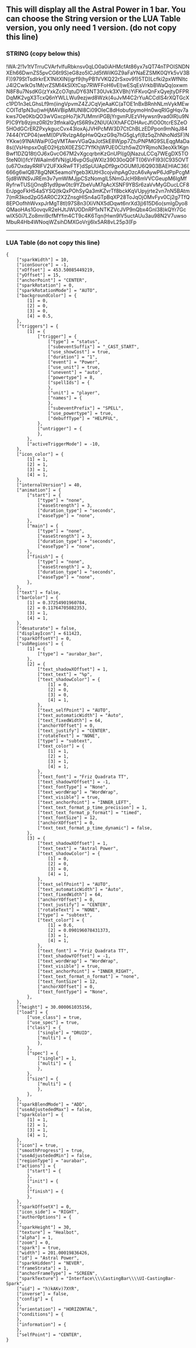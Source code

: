 ## This will display all the Astral Power in 1 bar. You can choose the String version or the LUA Table version, you only need 1 version. (do not copy this line)
### STRING (copy below this)

!WA:2!1v1tVTrruCVArfvlfuRbknsv0qLO0a0iAHMcfAt86yx7sQT74nTPOISNDNXEh66DwnZS5pvCG6t9S)eG8zo5lCJd5tWilKGZ9aFaYNaEZSMK0QYk5vV3BF))979StTsdlrkrEX1NitXIN(igrf9(hyPB1VVKQ22rSxov91)5TD)Lcfki2pxWfNItcJ4I2CwIkOs1M(vrZSMI4kSIXtCsp7RWFFoH6vEl)wESqEsVrkbBWaQq(oxwmN8F8u7NsdKG(zYxkZcO7qtuDY63NT30Uvk3XVBh)YiFKvoQnFxQyejtyDFPRDqMK2vgX3TcxQ6nYWLLWu9ezjwd8Wzk(4uJvM4C2rYuACCdIS4rXQTGcXc1PD1n3eLGhsLf9m(iingVpvmZ4ZJCqVjeAaKC(aTOE1nBxBRnhNLmVykMEwCOITd1pN3u()wHjMAVBipMlUNl8Ci09OIeC8dHobufpymoHn0wqRIGgHqv7akws7Oe0KbQO3wVGxcpHo7)k7UMmriPGBjYrgvnPJEzVHywsn9vad0lR)u9NP)C9Yb9zjmz0Rl2tr3tfnkalQytS6R9x2N)U(A)XhAFCDHAvcJfiO0OtcrESZeO5HOdGCrERZPxykgucCvx43loxAjJVHPcMW3D7CtChBLzEDPpon9mNqJ847444(YCP04(weM(0PVRvIzgA6pHw0QxzG9q7hG5gLyf(8z5qZhNhoNdSF)NYKkw)91NAIWaiP(GqVMTAwvVGaQaJotSkE8Wjpp7ZtuPNPMG9SLEqgMaDa8s((VsHnpsxOqEO2HjzbX0EZSC7YfKhjWPJE0CIzh5wZOYRjmoN3eoXk1KgnBwf1DZQ18t)OJ6xGvcO67M2vXgcqrbnKzGnUPl(g0jNazuLCCq7WEgDX5TO5teN0l()fcY(WAalm6fVN(gU6vpOSujWXlz39030oQ0FT(06VrFl93(C935OVT(u67OxdayRRlFV2UFXkRwFTF)dSpUUApDf9gxOGUM(U6Q903BAEHIAC36(666g6wlQB78gQNK5eamoIYgeb3KUtH3cojvihpAgOzcA6vAywP6JdPpPcgM5jd8WINSvJREm3v7ymWlMJjpCSzNomglL5NmGJcH98mVVCGeupM6IgMfRyfrwTUS(jOnqB1yd9pw0tc9YZbeVuM7qAcXSNF9YBSr6zaVvMyGDucLCF8ErJpgoFkH54aSYSQ(tkQxPOhSyQa3mKZvrTf8bckKqVUpyjrte2vn7nN5BAtm7(mR3kod2pG5AR0C2X2ZnsgHISn4aGTpBqXP28ToJqOjOMvFyv0Cj2g7TfQ8EPOofhhWvxpJrMgT8tl)97S8n3(XiVNX5dDqwt6nrXd3j)615D6o(smIgDyo8QMaoHAs1GovqvR2eHJtJWUODnRP1xNTKZVcJVP9nQbx4Gnl38)kQYr7GcwIX50i7LZo8mri9cfMYfm4CT9c4K6Tqn(Hwn9lV5uctAUu3au98N2V7uwsoMbuR4Hb4WNoqWZsihDMXGoVrjj6lx5AR8vL25p3(Fp

---
### LUA Table (do not copy this line)

```
{
    ["sparkWidth"] = 10,
    ["iconSource"] = -1,
    ["xOffset"] = 453.50085449219,
    ["yOffset"] = 15,
    ["anchorPoint"] = "CENTER",
    ["sparkRotation"] = 0,
    ["sparkRotationMode"] = "AUTO",
    ["backgroundColor"] = {
        [1] = 0,
        [2] = 0,
        [3] = 0,
        [4] = 0.5,
    },
    ["triggers"] = {
        [1] = {
            ["trigger"] = {
                ["type"] = "status",
                ["subeventSuffix"] = "_CAST_START",
                ["use_showCost"] = true,
                ["duration"] = "1",
                ["event"] = "Power",
                ["use_unit"] = true,
                ["unevent"] = "auto",
                ["powertype"] = 8,
                ["spellIds"] = {
                },
                ["unit"] = "player",
                ["names"] = {
                },
                ["subeventPrefix"] = "SPELL",
                ["use_powertype"] = true,
                ["debuffType"] = "HELPFUL",
            },
            ["untrigger"] = {
            },
        },
        ["activeTriggerMode"] = -10,
    },
    ["icon_color"] = {
        [1] = 1,
        [2] = 1,
        [3] = 1,
        [4] = 1,
    },
    ["internalVersion"] = 40,
    ["animation"] = {
        ["start"] = {
            ["type"] = "none",
            ["easeStrength"] = 3,
            ["duration_type"] = "seconds",
            ["easeType"] = "none",
        },
        ["main"] = {
            ["type"] = "none",
            ["easeStrength"] = 3,
            ["duration_type"] = "seconds",
            ["easeType"] = "none",
        },
        ["finish"] = {
            ["type"] = "none",
            ["easeStrength"] = 3,
            ["duration_type"] = "seconds",
            ["easeType"] = "none",
        },
    },
    ["text"] = false,
    ["barColor"] = {
        [1] = 0.37254901960784,
        [2] = 0.11764705882353,
        [3] = 1,
        [4] = 1,
    },
    ["desaturate"] = false,
    ["displayIcon"] = 611423,
    ["sparkOffsetY"] = 0,
    ["subRegions"] = {
        [1] = {
            ["type"] = "aurabar_bar",
        },
        [2] = {
            ["text_shadowXOffset"] = 1,
            ["text_text"] = "%p",
            ["text_shadowColor"] = {
                [1] = 0,
                [2] = 0,
                [3] = 0,
                [4] = 1,
            },
            ["text_selfPoint"] = "AUTO",
            ["text_automaticWidth"] = "Auto",
            ["text_fixedWidth"] = 64,
            ["anchorYOffset"] = 0,
            ["text_justify"] = "CENTER",
            ["rotateText"] = "NONE",
            ["type"] = "subtext",
            ["text_color"] = {
                [1] = 1,
                [2] = 1,
                [3] = 1,
                [4] = 1,
            },
            ["text_font"] = "Friz Quadrata TT",
            ["text_shadowYOffset"] = -1,
            ["text_fontType"] = "None",
            ["text_wordWrap"] = "WordWrap",
            ["text_visible"] = true,
            ["text_anchorPoint"] = "INNER_LEFT",
            ["text_text_format_p_time_precision"] = 1,
            ["text_text_format_p_format"] = "timed",
            ["text_fontSize"] = 12,
            ["anchorXOffset"] = 0,
            ["text_text_format_p_time_dynamic"] = false,
        },
        [3] = {
            ["text_shadowXOffset"] = 1,
            ["text_text"] = "Astral Power",
            ["text_shadowColor"] = {
                [1] = 0,
                [2] = 0,
                [3] = 0,
                [4] = 1,
            },
            ["text_selfPoint"] = "AUTO",
            ["text_automaticWidth"] = "Auto",
            ["text_fixedWidth"] = 64,
            ["anchorYOffset"] = 0,
            ["text_justify"] = "CENTER",
            ["rotateText"] = "NONE",
            ["type"] = "subtext",
            ["text_color"] = {
                [1] = 0.6,
                [2] = 0.090196078431373,
                [3] = 1,
                [4] = 1,
            },
            ["text_font"] = "Friz Quadrata TT",
            ["text_shadowYOffset"] = -1,
            ["text_wordWrap"] = "WordWrap",
            ["text_visible"] = true,
            ["text_anchorPoint"] = "INNER_RIGHT",
            ["text_text_format_n_format"] = "none",
            ["text_fontSize"] = 12,
            ["anchorXOffset"] = 0,
            ["text_fontType"] = "None",
        },
    },
    ["height"] = 30.000061035156,
    ["load"] = {
        ["use_class"] = true,
        ["use_spec"] = true,
        ["class"] = {
            ["single"] = "DRUID",
            ["multi"] = {
            },
        },
        ["spec"] = {
            ["single"] = 1,
            ["multi"] = {
            },
        },
        ["size"] = {
            ["multi"] = {
            },
        },
    },
    ["sparkBlendMode"] = "ADD",
    ["useAdjustededMax"] = false,
    ["sparkColor"] = {
        [1] = 1,
        [2] = 1,
        [3] = 1,
        [4] = 1,
    },
    ["icon"] = true,
    ["smoothProgress"] = true,
    ["useAdjustededMin"] = false,
    ["regionType"] = "aurabar",
    ["actions"] = {
        ["start"] = {
        },
        ["init"] = {
        },
        ["finish"] = {
        },
    },
    ["sparkOffsetX"] = 0,
    ["icon_side"] = "RIGHT",
    ["authorOptions"] = {
    },
    ["sparkHeight"] = 30,
    ["texture"] = "Healbot",
    ["alpha"] = 1,
    ["zoom"] = 0,
    ["spark"] = true,
    ["width"] = 201.00019836426,
    ["id"] = "Astral Power",
    ["sparkHidden"] = "NEVER",
    ["frameStrata"] = 1,
    ["anchorFrameType"] = "SCREEN",
    ["sparkTexture"] = "Interface\\\\CastingBar\\\\UI-CastingBar-Spark",
    ["uid"] = "h)kAKv)7XYR",
    ["inverse"] = false,
    ["config"] = {
    },
    ["orientation"] = "HORIZONTAL",
    ["conditions"] = {
    },
    ["information"] = {
    },
    ["selfPoint"] = "CENTER",
}
```
